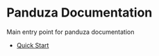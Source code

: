 # Panduza Documentation
Main entry point for panduza documentation


- [Quick Start](_quickstart.md)


